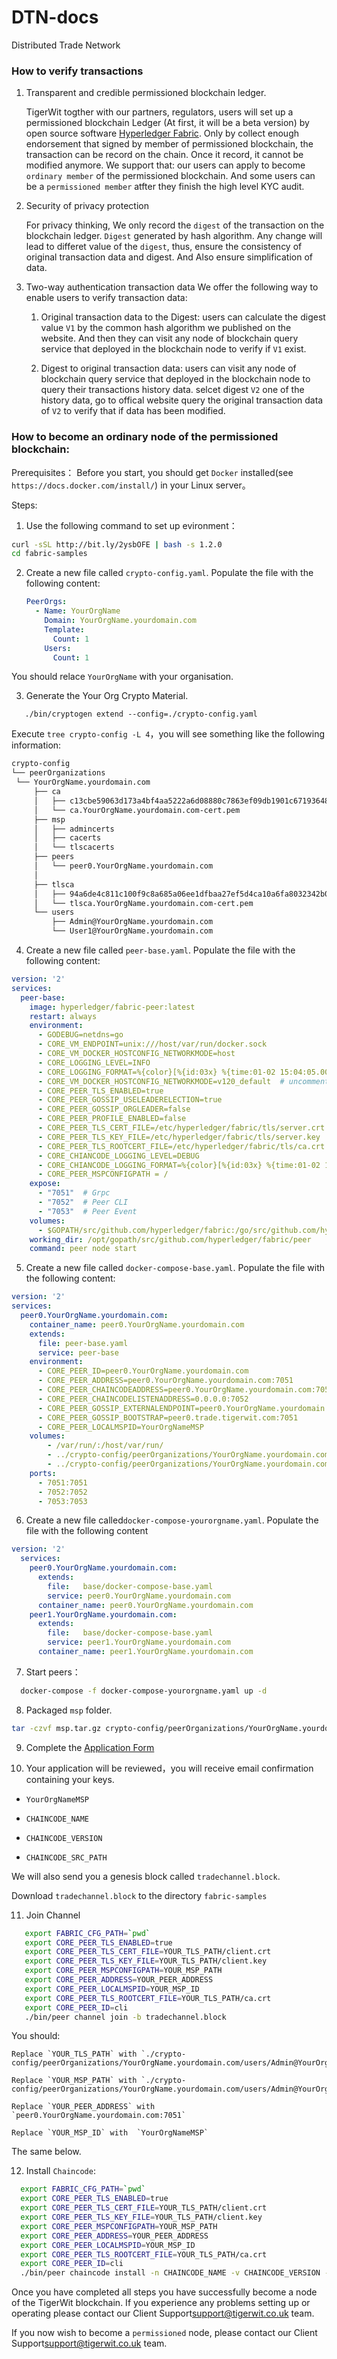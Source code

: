 # DTN-docs
Distributed Trade Network

### How to verify transactions

1. Transparent and credible permissioned blockchain ledger.

    TigerWit togther with our partners, regulators, users will set up a permissioned blockchain Ledger (At first, it will be a beta version) by open source software [Hyperledger Fabric](https://github.com/hyperledger/fabric). Only by collect  enough endorsement that signed by member of  permissioned blockchain, the transaction can be record on the chain. Once it record, it cannot be modified anymore. We support that: our users can apply to become `ordinary member` of the  permissioned blockchain. And some users can be a `permissioned member` atfter they finish the high level KYC audit.


2. Security of privacy protection

    For privacy thinking, We only record the `digest` of the transaction on the blockchain ledger.  `Digest` generated by hash algorithm. Any change will lead to differet value of the `digest`, thus,  ensure the consistency of original transaction data and digest. And Also ensure simplification of data.

3. Two-way authentication transaction data
  We offer the following way to enable users to verify transaction data:

   1. Original transaction data to the Digest: users can calculate the digest value `V1` by the common hash algorithm we published on the website.  And then they can visit any node of blockchain query service that deployed in the blockchain node to verify if `V1` exist. 


   2. Digest to original transaction data: users can visit any node of blockchain query service that deployed in the blockchain node to query their transactions history data. selcet digest `V2` one of the history data, go to offical website query  the  original transaction data of `V2` to verify that if data has been modified.



### How to become an ordinary node of the permissioned blockchain:

Prerequisites：
  Before you start, you should get `Docker` installed(see `https://docs.docker.com/install/`) in your Linux server。

Steps:

1. Use the following command to set up evironment：

  ```bash
  curl -sSL http://bit.ly/2ysbOFE | bash -s 1.2.0
  cd fabric-samples
  ```

2. Create a new file called `crypto-config.yaml`. Populate the file with the following content:

   ```yaml
   PeerOrgs:
     - Name: YourOrgName
       Domain: YourOrgName.yourdomain.com
       Template:
         Count: 1  
       Users:
         Count: 1
   ```

  You should relace `YourOrgName` with your organisation.
  
3.  Generate the Your Org Crypto Material.

  ```
     ./bin/cryptogen extend --config=./crypto-config.yaml 
  ```

  Execute `tree crypto-config -L 4`，you will see something like the following information: 

   ```bash
   crypto-config
   └── peerOrganizations
    └── YourOrgName.yourdomain.com
        ├── ca
        │   ├── c13cbe59063d173a4bf4aa5222a6d08880c7863ef09db1901c671936481dd1be_sk
        │   └── ca.YourOrgName.yourdomain.com-cert.pem
        ├── msp
        │   ├── admincerts
        │   ├── cacerts
        │   └── tlscacerts
        ├── peers
        │   └── peer0.YourOrgName.yourdomain.com
        │   
        ├── tlsca
        │   ├── 94a6de4c811c100f9c8a685a06ee1dfbaa27ef5d4ca10a6fa8032342b0155426_sk
        │   └── tlsca.YourOrgName.yourdomain.com-cert.pem
        └── users
            ├── Admin@YourOrgName.yourdomain.com
            └── User1@YourOrgName.yourdomain.com
   ```

4. Create a new file called `peer-base.yaml`. Populate the file with the following content:

  ```yaml
  version: '2'
  services:
    peer-base:
      image: hyperledger/fabric-peer:latest
      restart: always
      environment:
        - GODEBUG=netdns=go
        - CORE_VM_ENDPOINT=unix:///host/var/run/docker.sock
        - CORE_VM_DOCKER_HOSTCONFIG_NETWORKMODE=host
        - CORE_LOGGING_LEVEL=INFO
        - CORE_LOGGING_FORMAT=%{color}[%{id:03x} %{time:01-02 15:04:05.00 MST}] [%{longpkg}] %{callpath} -> %{level:.4s}%{color:reset} %{message}
        - CORE_VM_DOCKER_HOSTCONFIG_NETWORKMODE=v120_default  # uncomment this to use specific network
        - CORE_PEER_TLS_ENABLED=true
        - CORE_PEER_GOSSIP_USELEADERELECTION=true
        - CORE_PEER_GOSSIP_ORGLEADER=false
        - CORE_PEER_PROFILE_ENABLED=false
        - CORE_PEER_TLS_CERT_FILE=/etc/hyperledger/fabric/tls/server.crt
        - CORE_PEER_TLS_KEY_FILE=/etc/hyperledger/fabric/tls/server.key
        - CORE_PEER_TLS_ROOTCERT_FILE=/etc/hyperledger/fabric/tls/ca.crt
        - CORE_CHIANCODE_LOGGING_LEVEL=DEBUG
        - CORE_CHIANCODE_LOGGING_FORMAT=%{color}[%{id:03x} %{time:01-02 15:04:05.00 MST}] [%{longpkg}] %{callpath} -> %{level:.4s}%{color:reset} %{message}
        - CORE_PEER_MSPCONFIGPATH = /
      expose:
        - "7051"  # Grpc
        - "7052"  # Peer CLI
        - "7053"  # Peer Event
      volumes:
        - $GOPATH/src/github.com/hyperledger/fabric:/go/src/github.com/hyperledger/fabric
      working_dir: /opt/gopath/src/github.com/hyperledger/fabric/peer
      command: peer node start
  ```
5. Create a new file called `docker-compose-base.yaml`. Populate the file with the following content:
  ```yaml
  version: '2'
  services:
    peer0.YourOrgName.yourdomain.com:
      container_name: peer0.YourOrgName.yourdomain.com
      extends:
        file: peer-base.yaml
        service: peer-base
      environment:
        - CORE_PEER_ID=peer0.YourOrgName.yourdomain.com
        - CORE_PEER_ADDRESS=peer0.YourOrgName.yourdomain.com:7051
        - CORE_PEER_CHAINCODEADDRESS=peer0.YourOrgName.yourdomain.com:7052
        - CORE_PEER_CHAINCODELISTENADDRESS=0.0.0.0:7052
        - CORE_PEER_GOSSIP_EXTERNALENDPOINT=peer0.YourOrgName.yourdomain.com:7051
        - CORE_PEER_GOSSIP_BOOTSTRAP=peer0.trade.tigerwit.com:7051
        - CORE_PEER_LOCALMSPID=YourOrgNameMSP
      volumes:
          - /var/run/:/host/var/run/
          - ../crypto-config/peerOrganizations/YourOrgName.yourdomain.com/peers/peer0.YourOrgName.yourdomain.com/msp:/etc/hyperledger/fabric/msp
          - ../crypto-config/peerOrganizations/YourOrgName.yourdomain.com/peers/peer0.YourOrgName.yourdomain.com/tls:/etc/hyperledger/fabric/tls
      ports:
        - 7051:7051
        - 7052:7052
        - 7053:7053
  ```

6.  Create a new file called`docker-compose-yourorgname.yaml`. Populate  the file with the following content

  ```yaml
  version: '2'
    services:
      peer0.YourOrgName.yourdomain.com:
        extends:
          file:   base/docker-compose-base.yaml
          service: peer0.YourOrgName.yourdomain.com
        container_name: peer0.YourOrgName.yourdomain.com
      peer1.YourOrgName.yourdomain.com:
        extends:
          file:   base/docker-compose-base.yaml
          service: peer1.YourOrgName.yourdomain.com
        container_name: peer1.YourOrgName.yourdomain.com  
  
  ```

 7. Start peers：

  ```bash 
    docker-compose -f docker-compose-yourorgname.yaml up -d
  ```

  8. Packaged `msp` folder. 

  ```bash
  tar -czvf msp.tar.gz crypto-config/peerOrganizations/YourOrgName.yourdomain.com/msp
  ```

  9. Complete the 
  <a href="https://docs.google.com/forms/d/e/1FAIpQLSfEKn9Nd-KNC58xSykppZYxtdc_0qwIGjP9KhHZ0-5on3bsxQ/viewform?usp=sf_link" target="blank">Application Form</a>

 10. Your application will be reviewed，you will receive email confirmation containing your keys.
 
   * `YourOrgNameMSP`  
   
   * `CHAINCODE_NAME` 
   
   * `CHAINCODE_VERSION`
   
   * `CHAINCODE_SRC_PATH` 
   
   
   We will also  send you a genesis block called  `tradechannel.block`.

  Download `tradechannel.block` to the directory `fabric-samples`

 11. Join  Channel 

  ```bash
     export FABRIC_CFG_PATH=`pwd`
     export CORE_PEER_TLS_ENABLED=true
     export CORE_PEER_TLS_CERT_FILE=YOUR_TLS_PATH/client.crt
     export CORE_PEER_TLS_KEY_FILE=YOUR_TLS_PATH/client.key
     export CORE_PEER_MSPCONFIGPATH=YOUR_MSP_PATH
     export CORE_PEER_ADDRESS=YOUR_PEER_ADDRESS
     export CORE_PEER_LOCALMSPID=YOUR_MSP_ID
     export CORE_PEER_TLS_ROOTCERT_FILE=YOUR_TLS_PATH/ca.crt
     export CORE_PEER_ID=cli
     ./bin/peer channel join -b tradechannel.block
  ```

  You should:
  
    Replace `YOUR_TLS_PATH` with `./crypto-config/peerOrganizations/YourOrgName.yourdomain.com/users/Admin@YourOrgName.yourdomain.com/tls`
    
    Replace `YOUR_MSP_PATH` with `./crypto-config/peerOrganizations/YourOrgName.yourdomain.com/users/Admin@YourOrgName.yourdomain.com/msp`
    
    Replace `YOUR_PEER_ADDRESS` with `peer0.YourOrgName.yourdomain.com:7051`
    
    Replace `YOUR_MSP_ID` with  `YourOrgNameMSP`  

 The same below. 


12. Install  `Chaincode`:
   ```bash
     export FABRIC_CFG_PATH=`pwd`
     export CORE_PEER_TLS_ENABLED=true
     export CORE_PEER_TLS_CERT_FILE=YOUR_TLS_PATH/client.crt
     export CORE_PEER_TLS_KEY_FILE=YOUR_TLS_PATH/client.key
     export CORE_PEER_MSPCONFIGPATH=YOUR_MSP_PATH
     export CORE_PEER_ADDRESS=YOUR_PEER_ADDRESS
     export CORE_PEER_LOCALMSPID=YOUR_MSP_ID
     export CORE_PEER_TLS_ROOTCERT_FILE=YOUR_TLS_PATH/ca.crt
     export CORE_PEER_ID=cli
     ./bin/peer chaincode install -n CHAINCODE_NAME -v CHAINCODE_VERSION -p CHAINCODE_SRC_PATH
   ```


Once you have completed all steps you have successfully become a node of the TigerWit blockchain. If you experience any problems setting up or operating please contact our Client Support<support@tigerwit.co.uk> team.

  If you now wish to become a `permissioned` node, please contact our Client Support<support@tigerwit.co.uk> team.

